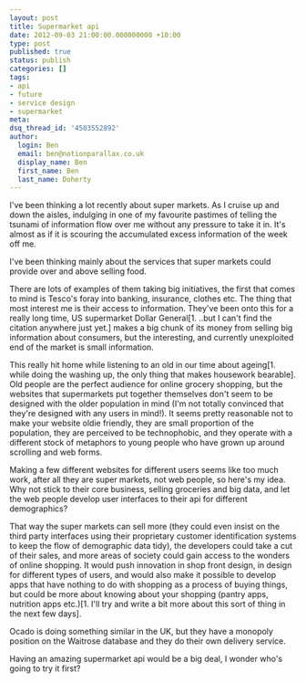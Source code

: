 ```yaml
---
layout: post
title: Supermarket api
date: 2012-09-03 21:00:00.000000000 +10:00
type: post
published: true
status: publish
categories: []
tags:
- api
- future
- service design
- supermarket
meta:
dsq_thread_id: '4503552892'
author:
  login: Ben
  email: ben@notionparallax.co.uk
  display_name: Ben
  first_name: Ben
  last_name: Doherty
---
```

<p>I've been thinking a lot recently about super markets. As I cruise up and down the aisles, indulging in one of my favourite pastimes of telling the tsunami of information flow over me without any pressure to take it in. It's almost as if it is scouring the accumulated excess information of the week off me. </p>
<p>I've been thinking mainly about the services that super markets could provide over and above selling food. </p>
<p>There are lots of examples of them taking big initiatives, the first that comes to mind is Tesco's foray into banking, insurance, clothes etc. The thing that most interest me is their access to information. They've been onto this for a really long time, US supermarket Dollar General[1. ..but I can't find the citation anywhere just yet.] makes a big chunk of its money from selling big information about consumers, but the interesting, and currently unexploited end of the market is small information. </p>
<p>This really hit home while listening to an old in our time about ageing[1. while doing the washing up, the only thing that makes housework bearable]. Old people are the perfect audience for online grocery shopping, but the websites that supermarkets put together themselves don't seem to be designed with the older population in mind (I'm not totally convinced that they're designed with any users in mind!). It seems pretty reasonable not to make your website oldie friendly, they are small proportion of the population, they are perceived to be technophobic, and they operate with a different stock of metaphors to young people who have grown up around scrolling and web forms. </p>
<p>Making a few different websites for different users seems like too much work, after all they are super markets, not web people, so here's my idea. Why not stick to their core business, selling groceries and big data, and let the web people develop user interfaces to their api for different demographics? </p>
<p>That way the super markets can sell more (they could even insist on the third party interfaces using their proprietary customer identification systems to keep the flow of demographic data tidy), the developers could take a cut of their sales, and more areas of society could gain access to the wonders of online shopping. It would push innovation in shop front design, in design for different types of users, and would also make it possible to develop apps that have nothing to do with shopping as a process of buying things, but could be more about knowing about your shopping (pantry apps, nutrition apps etc.)[1. I'll try and write a bit more about this sort of thing in the next few days]. </p>
<p>Ocado is doing something similar in the UK, but they have a monopoly position on the Waitrose database and they do their own delivery service. </p>
<p>Having an amazing supermarket api would be a big deal, I wonder who's going to try it first?</p>

